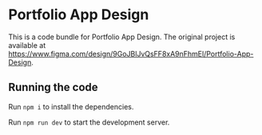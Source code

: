 
  # Portfolio App Design

  This is a code bundle for Portfolio App Design. The original project is available at https://www.figma.com/design/9GoJBlJvQsFF8xA9nFhmEl/Portfolio-App-Design.

  ## Running the code

  Run `npm i` to install the dependencies.

  Run `npm run dev` to start the development server.
  